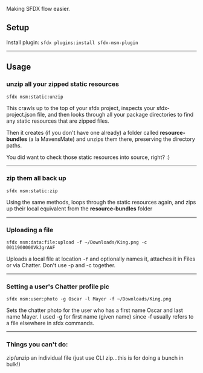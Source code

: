 Making SFDX flow easier.

## Setup

Install plugin: `sfdx plugins:install sfdx-msm-plugin`

---

## Usage

### unzip all your zipped static resources
`sfdx msm:static:unzip`

This crawls up to the top of your sfdx project, inspects your sfdx-project.json file, and then looks through all your package directories to find any static resources that are zipped files.

Then it creates (if you don't have one already) a folder called **resource-bundles** (a la MavensMate) and unzips them there, preserving the directory paths.

You did want to check those static resources into source, right? :)

---

### zip them all back up
`sfdx msm:static:zip`

Using the same methods, loops through the static resources again, and zips up their local equivalent from the **resource-bundles** folder

---

### Uploading a file
`sfdx msm:data:file:upload -f ~/Downloads/King.png -c 0011900000VkJgrAAF`

Uploads a local file at location `-f` and optionally names it, attaches it in Files or via Chatter.  Don't use -p and -c together.

---

### Setting a user's Chatter profile pic
`sfdx msm:user:photo -g Oscar -l Mayer -f ~/Downloads/King.png`

Sets the chatter photo for the user who has a first name Oscar and last name Mayer.  I used -g for first name (given name) since -f usually refers to a file elsewhere in sfdx commands.

---

### Things you can't do:

zip/unzip an individual file (just use CLI zip...this is for doing a bunch in bulk!)